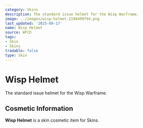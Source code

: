 ```yaml
---
category: Skins
description: The standard issue helmet for the Wisp Warframe.
image: ../images/wisp-helmet-2198499f94.png
last_updated: '2025-09-17'
name: Wisp Helmet
source: WFCD
tags:
- Skin
- Skins
tradable: false
type: Skin
---
```


# Wisp Helmet

The standard issue helmet for the Wisp Warframe.

## Cosmetic Information

**Wisp Helmet** is a skin cosmetic item for Skins.

